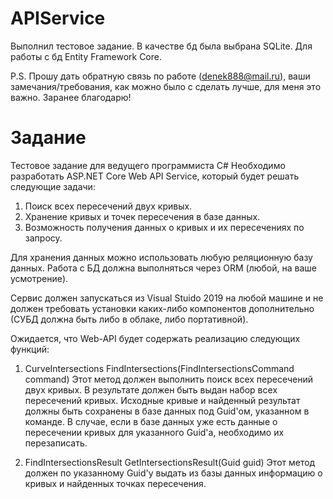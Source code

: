 # APIService
Выполнил тестовое задание. В качестве бд была выбрана SQLite. Для работы с бд Entity Framework Core.

P.S. Прошу дать обратную связь по работе (denek888@mail.ru), ваши замечания/требования, как можно было с сделать лучше, для меня это важно. Заранее благодарю! 

# Задание
Тестовое задание для ведущего программиста C#
Необходимо разработать ASP.NET Core Web API Service, который будет решать следующие задачи:

1. Поиск всех пересечений двух кривых.
2. Хранение кривых и точек пересечения в базе данных.
3. Возможность получения данных о кривых и их пересечениях по запросу.

Для хранения данных можно использовать любую реляционную базу данных. Работа с БД должна выполняться через ORM (любой, на ваше усмотрение).

Сервис должен запускаться из Visual Stuido 2019 на любой машине и не должен требовать установки каких-либо компонентов дополнительно (СУБД должна быть либо в облаке, либо портативной).

Ожидается, что Web-API будет содержать реализацию следующих функций:
1. CurveIntersections FindIntersections(FindIntersectionsCommand command)
Этот метод должен выполнить поиск всех пересечений двух кривых.
В результате должен быть выдан набор всех пересечений кривых. Исходные кривые и найденный результат должны быть сохранены в базе данных под Guid'ом, указанном в команде.
В случае, если в базе данных уже есть данные о пересечении кривых для указанного Guid'а, необходимо их перезаписать.

2. FindIntersectionsResult GetIntersectionsResult(Guid guid)
Этот метод должен по указанному Guid'у выдать из базы данных информацию о кривых и найденных точках пересечения.
